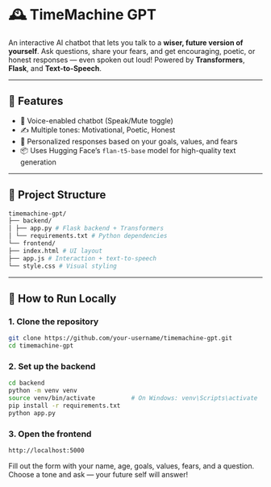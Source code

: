 # 🕰️ TimeMachine GPT

An interactive AI chatbot that lets you talk to a **wiser, future version of yourself**. Ask questions, share your fears, and get encouraging, poetic, or honest responses — even spoken out loud! Powered by **Transformers**, **Flask**, and **Text-to-Speech**.

---

## 🧠 Features

- 🎤 Voice-enabled chatbot (Speak/Mute toggle)
- ✍️ Multiple tones: Motivational, Poetic, Honest
- 💬 Personalized responses based on your goals, values, and fears
- 📦 Uses Hugging Face’s `flan-t5-base` model for high-quality text generation

---

## 📁 Project Structure
```bash
timemachine-gpt/
├── backend/
│ ├── app.py # Flask backend + Transformers
│ └── requirements.txt # Python dependencies
└── frontend/
├── index.html # UI layout
├── app.js # Interaction + text-to-speech
└── style.css # Visual styling
```

---

## 🚀 How to Run Locally

### 1. Clone the repository

```bash
git clone https://github.com/your-username/timemachine-gpt.git
cd timemachine-gpt
```
### 2. Set up the backend
```bash
cd backend
python -m venv venv
source venv/bin/activate          # On Windows: venv\Scripts\activate
pip install -r requirements.txt
python app.py
```
### 3. Open the frontend
```bash
http://localhost:5000
```
Fill out the form with your name, age, goals, values, fears, and a question. Choose a tone and ask — your future self will answer!
